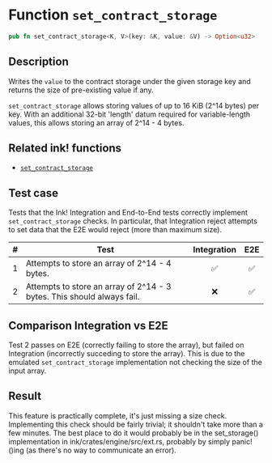 # Function `set_contract_storage`

```rust
pub fn set_contract_storage<K, V>(key: &K, value: &V) -> Option<u32>
```

## Description

Writes the `value` to the contract storage under the given storage key and returns the size of pre-existing value if any.

`set_contract_storage` allows storing values of up to 16 KiB (2^14 bytes) per key. With an additional 32-bit 'length' datum required for variable-length values, this allows storing an array of 2^14 - 4 bytes.

## Related ink! functions

- [`set_contract_storage`](https://paritytech.github.io/ink/ink_env/fn.set_contract_storage.html)

## Test case

Tests that the Ink! Integration and End-to-End tests correctly implement `set_contract_storage` checks. In particular, that Integration reject attempts to set data that the E2E would reject (more than maximum size).

| \#  | Test                                                                   | Integration | E2E |
| --- | ---------------------------------------------------------------------- | :---------: | :-: |
| 1   | Attempts to store an array of 2^14 - 4 bytes.                          |     ✅      | ✅  |
| 2   | Attempts to store an array of 2^14 - 3 bytes. This should always fail. |     ❌      | ✅  |

## Comparison Integration vs E2E

Test 2 passes on E2E (correctly failing to store the array), but failed on Integration (incorrectly succeding to store the array). This is due to the emulated `set_contract_storage` implementation not checking the size of the input array.

## Result

This feature is practically complete, it's just missing a size check. Implementing this check should be fairly trivial; it shouldn't take more than a few minutes. The best place to do it would probably be in the set_storage() implementation in ink/crates/engine/src/ext.rs, probably by simply panic!()ing (as there's no way to communicate an error).

